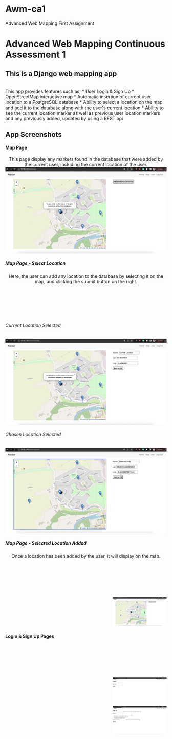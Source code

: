 # Awm-ca1
Advanced Web Mapping First Assignment


# Advanced Web Mapping Continuous Assessment 1

## This is a Django web mapping app
<br>
This app provides features such as:
 * User Login & Sign Up
 * OpenStreetMap interactive map
 * Automatic insertion of current user location to a PostgreSQL database
 * Ability to select a location on the map and add it to the database along with the user's current location
 * Ability to see the current location marker as well as previous user location markers and any previously added, updated by using a REST api


## App Screenshots

<h4>Map Page</h4>
<p style="text-align: center; margin: auto; width=30vw">
This page display any markers found in the database that were added by the current user, including the current location of the user.
</p>
<p style="text-align: center; margin: auto; width=30vw">
  <img src="https://github.com/rossmcel/awm-ca1/blob/main/map-page.png" title="Map Page">
</p>

<h5>Map Page - Select Location</h5>
<p style="text-align: center; margin: auto; width=30vw">
  Here, the user can add any location to the database by selecting it on the map, and clicking the submit button on the right.
</p>
<p style="text-align: center; margin-top: 3vh;  margin-left: 35vw; width=10vw">
  <h6>Current Location Selected</h6>
  <img src=https://github.com/rossmcel/awm-ca1/blob/main/add-selected-marker-page-current-location-coordinates.png" title="Map Page">
  <h6>Chosen Location Selected</h6>
  <img src="https://github.com/rossmcel/awm-ca1/blob/main/add-selected-marker-page-selected-marker-coordinates.png" title="Map Page Select">
</p>
<h5>Map Page - Selected Location Added</h5>
<p style="text-align: center; margin: auto; width=30vw">
  Once a location has been added by the user, it will display on the map.
</p>
<p style="text-align: center; margin-top: 3vh;  margin-left: 35vw; width=10vw">
  <img src="https://github.com/rossmcel/awm-ca1/blob/main/selected-marker-added.png" title="Map Page Select Added">
</p>
<h4>Login & Sign Up Pages</h4>
<p style="text-align: center; margin-top: 3vh;  margin-left: 35vw; width=10vw">
  <img src="https://github.com/rossmcel/awm-ca1/blob/main/login.png" title="Login">
  <img src="https://github.com/rossmcel/awm-ca1/blob/main/signup.png" title="Sign Up">
</p>


